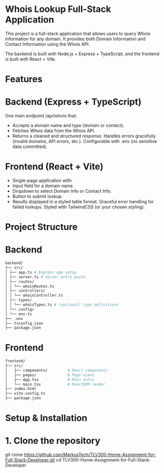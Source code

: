 # Whois Lookup Full-Stack Application

This project is a full-stack application that allows users to query Whois information for any domain.
It provides both Domain Information and Contact Information using the Whois API.

The backend is built with Node.js + Express + TypeScript, and the frontend is built with React + Vite.

# Features

# Backend (Express + TypeScript)

One main endpoint /api/whois that:

- Accepts a domain name and type (domain or contact).
- Fetches Whois data from the Whois API.
- Returns a cleaned and structured response.
  Handles errors gracefully (invalid domains, API errors, etc.).
  Configurable with .env (no sensitive data committed).

# Frontend (React + Vite)

- Single-page application with:
- Input field for a domain name.
- Dropdown to select Domain Info or Contact Info.
- Button to submit lookup.
- Results displayed in a styled table format.
  Graceful error handling for failed lookups.
  Styled with TailwindCSS (or your chosen styling).

# Project Structure

# Backend

```bash
backend/
├── src/
│ ├── app.ts # Express app setup
│ ├── server.ts # Server entry point
│ ├── routes/
│ │ └── whoisRoutes.ts
│ ├── controllers/
│ │ └── whoisController.ts
│ ├── types/
│ │ └── whoisTypes.ts # (optional) type definitions
│ └── config/
│ └── env.ts
├── .env
├── tsconfig.json
├── package.json

```

# Frontend

```bash
frontend/
├── src/
│   ├── components/         # React components
│   ├── pages/              # Page views
│   ├── App.tsx             # Main entry
│   └── main.tsx            # ReactDOM render
├── index.html
├── vite.config.ts
├── package.json

```

# Setup & Installation

# 1. Clone the repository

git clone https://github.com/MarkusTech/TLV300-Home-Assignment-for-Full-Stack-Developer.git
cd TLV300-Home-Assignment-for-Full-Stack-Developer
